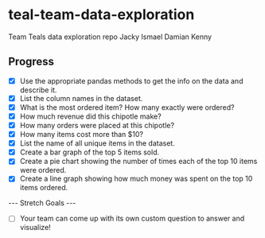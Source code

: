 # teal-team-data-exploration
Team Teals data exploration repo
Jacky
Ismael
Damian
Kenny
## Progress

- [x] Use the appropriate pandas methods to get the info on the data and describe it.
- [x] List the column names in the dataset.
- [x] What is the most ordered item? How many exactly were ordered?
- [x] How much revenue did this chipotle make?
- [x] How many orders were placed at this chipotle?
- [x] How many items cost more than $10?
- [x] List the name of all unique items in the dataset.
- [x] Create a bar graph of the top 5 items sold.
- [x] Create a pie chart showing the number of times each of the top 10 items were ordered.
- [x] Create a line graph showing how much money was spent on the top 10 items ordered.

--- Stretch Goals ---

- [ ] Your team can come up with its own custom question to answer and visualize!
